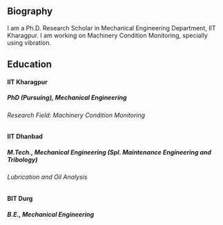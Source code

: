 ## Biography
I am a Ph.D. Research Scholar in Mechanical Engineering Department, IIT Kharagpur. I am working on Machinery Condition Monitoring, specially using vibration.

## Education
#### IIT Kharagpur
##### PhD (Pursuing), Mechanical Engineering
###### Research Field: Machinery Condition Monitoring

#### IIT Dhanbad
##### M.Tech., Mechanical Engineering (Spl. Maintenance Engineering and Tribology)
###### Lubrication and Oil Analysis

#### BIT Durg
##### B.E., Mechanical Engineering
